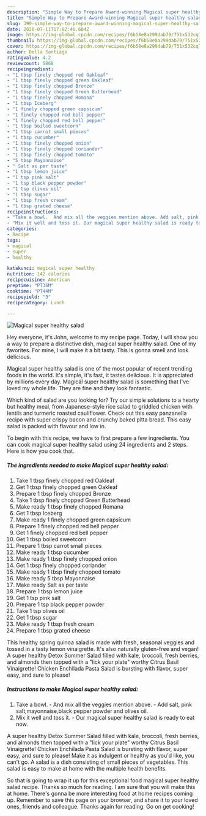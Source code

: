 ```yaml
---
description: "Simple Way to Prepare Award-winning Magical super healthy salad"
title: "Simple Way to Prepare Award-winning Magical super healthy salad"
slug: 399-simple-way-to-prepare-award-winning-magical-super-healthy-salad
date: 2020-07-11T17:02:46.604Z
image: https://img-global.cpcdn.com/recipes/f6b58e8a299dab79/751x532cq70/magical-super-healthy-salad-recipe-main-photo.jpg
thumbnail: https://img-global.cpcdn.com/recipes/f6b58e8a299dab79/751x532cq70/magical-super-healthy-salad-recipe-main-photo.jpg
cover: https://img-global.cpcdn.com/recipes/f6b58e8a299dab79/751x532cq70/magical-super-healthy-salad-recipe-main-photo.jpg
author: Della Santiago
ratingvalue: 4.2
reviewcount: 5868
recipeingredient:
- "1 tbsp finely chopped red Oakleaf"
- "1 tbsp finely chopped green Oakleaf"
- "1 tbsp finely chopped Bronze"
- "1 tbsp finely chopped Green Butterhead"
- "1 tbsp finely chopped Romana"
- "1 tbsp Iceberg"
- "1 finely chopped green capsicum"
- "1 finely chopped red bell pepper"
- "1 finely chopped red bell pepper"
- "1 tbsp boiled sweetcorn"
- "1 tbsp carrot small pieces"
- "1 tbsp cucumber"
- "1 tbsp finely chopped onion"
- "1 tbsp finely chopped coriander"
- "1 tbsp finely chopped tomato"
- "5 tbsp Mayonnaise"
- " Salt as per taste"
- "1 tbsp lemon juice"
- "1 tsp pink salt"
- "1 tsp black pepper powder"
- "1 tsp olives oil"
- "1 tbsp sugar"
- "1 tbsp fresh cream"
- "1 tbsp grated cheese"
recipeinstructions:
- "Take a bowl.  And mix all the veggies mention above. Add salt, pink salt,mayonnaise,black pepper powder and olives oil."
- "Mix it well and toss it. Our magical super healthy salad is ready to eat now."
categories:
- Recipe
tags:
- magical
- super
- healthy

katakunci: magical super healthy 
nutrition: 142 calories
recipecuisine: American
preptime: "PT36M"
cooktime: "PT44M"
recipeyield: "3"
recipecategory: Lunch

---
```



![Magical super healthy salad](https://img-global.cpcdn.com/recipes/f6b58e8a299dab79/751x532cq70/magical-super-healthy-salad-recipe-main-photo.jpg)

Hey everyone, it's John, welcome to my recipe page. Today, I will show you a way to prepare a distinctive dish, magical super healthy salad. One of my favorites. For mine, I will make it a bit tasty. This is gonna smell and look delicious.

Magical super healthy salad is one of the most popular of recent trending foods in the world. It's simple, it's fast, it tastes delicious. It is appreciated by millions every day. Magical super healthy salad is something that I've loved my whole life. They are fine and they look fantastic.

Which kind of salad are you looking for? Try our simple solutions to a hearty but healthy meal, from Japanese-style rice salad to griddled chicken with lentils and turmeric roasted cauliflower. Check out this easy panzanella recipe with super crispy bacon and crunchy baked pitta bread. This easy salad is packed with flavour and low in.


To begin with this recipe, we have to first prepare a few ingredients. You can cook magical super healthy salad using 24 ingredients and 2 steps. Here is how you cook that.

<!--inarticleads1-->

##### The ingredients needed to make Magical super healthy salad:

1. Take 1 tbsp finely chopped red Oakleaf
1. Get 1 tbsp finely chopped green Oakleaf
1. Prepare 1 tbsp finely chopped Bronze
1. Take 1 tbsp finely chopped Green Butterhead
1. Make ready 1 tbsp finely chopped Romana
1. Get 1 tbsp Iceberg
1. Make ready 1 finely chopped green capsicum
1. Prepare 1 finely chopped red bell pepper
1. Get 1 finely chopped red bell pepper
1. Get 1 tbsp boiled sweetcorn
1. Prepare 1 tbsp carrot small pieces
1. Make ready 1 tbsp cucumber
1. Make ready 1 tbsp finely chopped onion
1. Get 1 tbsp finely chopped coriander
1. Make ready 1 tbsp finely chopped tomato
1. Make ready 5 tbsp Mayonnaise
1. Make ready  Salt as per taste
1. Prepare 1 tbsp lemon juice
1. Get 1 tsp pink salt
1. Prepare 1 tsp black pepper powder
1. Take 1 tsp olives oil
1. Get 1 tbsp sugar
1. Make ready 1 tbsp fresh cream
1. Prepare 1 tbsp grated cheese


This healthy spring quinoa salad is made with fresh, seasonal veggies and tossed in a tasty lemon vinaigrette. It&#39;s also naturally gluten-free and vegan! A super healthy Detox Summer Salad filled with kale, broccoli, fresh berries, and almonds then topped with a &#34;lick your plate&#34; worthy Citrus Basil Vinaigrette! Chicken Enchilada Pasta Salad is bursting with flavor, super easy, and sure to please! 

<!--inarticleads2-->

##### Instructions to make Magical super healthy salad:

1. Take a bowl.  - And mix all the veggies mention above. - Add salt, pink salt,mayonnaise,black pepper powder and olives oil.
1. Mix it well and toss it. - Our magical super healthy salad is ready to eat now.


A super healthy Detox Summer Salad filled with kale, broccoli, fresh berries, and almonds then topped with a &#34;lick your plate&#34; worthy Citrus Basil Vinaigrette! Chicken Enchilada Pasta Salad is bursting with flavor, super easy, and sure to please! Make it as indulgent or healthy as you&#39;d like, you can&#39;t go. A salad is a dish consisting of small pieces of vegetables. This salad is easy to make at home with the multiple health benefits. 

So that is going to wrap it up for this exceptional food magical super healthy salad recipe. Thanks so much for reading. I am sure that you will make this at home. There's gonna be more interesting food at home recipes coming up. Remember to save this page on your browser, and share it to your loved ones, friends and colleague. Thanks again for reading. Go on get cooking!
